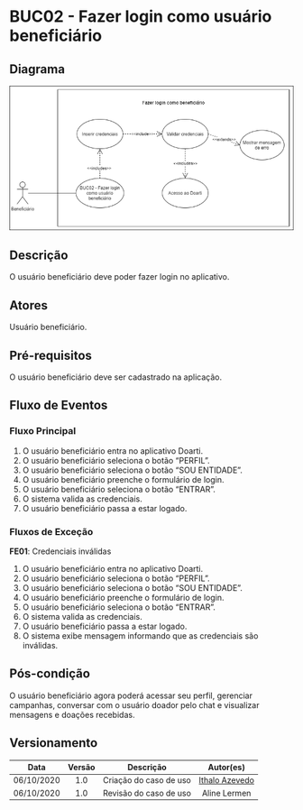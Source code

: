 # BUC02 - Fazer login como usuário beneficiário

## Diagrama

![BUC02](../../../../assets/images/casosDeUso/BUC02.png)

## Descrição

O usuário beneficiário deve poder fazer login no aplicativo.

## Atores

Usuário beneficiário.

## Pré-requisitos

O usuário beneficiário deve ser cadastrado na aplicação.

## Fluxo de Eventos

### Fluxo Principal

1. O usuário beneficiário entra no aplicativo Doarti.
2. O usuário beneficiário seleciona o botão “PERFIL”.
3. O usuário beneficiário seleciona o botão “SOU ENTIDADE”.
4. O usuário beneficiário preenche o formulário de login.
5. O usuário beneficiário seleciona o botão “ENTRAR”.
6. O sistema valida as credenciais.
7. O usuário beneficiário passa a estar logado.

### Fluxos de Exceção

**FE01**: Credenciais inválidas
1. O usuário beneficiário entra no aplicativo Doarti.
2. O usuário beneficiário seleciona o botão “PERFIL”.
3. O usuário beneficiário seleciona o botão “SOU ENTIDADE”.
4. O usuário beneficiário preenche o formulário de login.
5. O usuário beneficiário seleciona o botão “ENTRAR”.
6. O sistema valida as credenciais.
7. O usuário beneficiário passa a estar logado.
8. O sistema exibe mensagem informando que as credenciais são inválidas.

## Pós-condição

O usuário beneficiário agora poderá acessar seu perfil, gerenciar campanhas, conversar com o usuário doador pelo chat e visualizar mensagens e doações recebidas.

## Versionamento

|    Data    | Versão |                        Descrição                         |                            Autor(es)                             |
| :--------: | :----: | :------------------------------------------------------: | :--------------------------------------------------------------: |
| 06/10/2020 | 1.0 | Criação do caso de uso | [Ithalo Azevedo](https://github.com/ithaloazevedo) |
| 06/10/2020 | 1.0 | Revisão do caso de uso | Aline Lermen |
